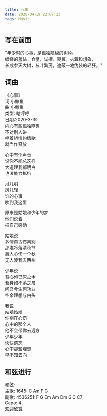 ```yaml
---
title: 心事
date: 2020-04-19 22:07:23
tags: Music
---
```

## 写在前面  
"年少时的心事，是孤独隐秘的树种。  
缠绕的羞怯，仓皇，试探，期翼，执着和想象，  
长成参天大树，枝叶繁茂，遮蔽一地伪装的轻狂。" 
<!---more---> 
## 词曲  
《心事》  
词:小鲸鱼    
曲:小鲸鱼  
类型: 瞎哼哼    
日期:2020-3-30.  
内心有些孤独瞎想  
不对别人讲  
哼着矫情的情歌  
就当作释放  

心中有个声音  
说你不能总这样  
大道理我都明白  
也没能力抵抗  

月儿明  
风儿轻  
谁的心事  
吹到我这里  

原来是姑娘和少年的梦  
他们说着  
把自己感动  

姑娘说  
多情自古伤离别  
那堪冷落清秋节  
离人心伤一个秋  
无人渡我去西州  

少年说  
吾心如已灰之木  
吾身如不系之舟  
问吾今生何功业  
空余理想与白头  

我说  
姑娘姑娘  
你别在心伤  
心中的那个人  
他不会带你去远方  
少年少年  
快快遗忘  
心中那些理想  
早不知去向   
## 和弦进行  
和弦:  
主歌: 1645: C Am F G  
副歌: 4536251: F G Em Am Dm G C C7  
Capo: 4  
[欢迎欣赏](https://weibo.com/tv/v/IAZSq9Z88?fid=1034:4488176278896655)